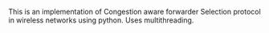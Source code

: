 This is an implementation of Congestion aware forwarder Selection protocol in wireless networks using python.
Uses multithreading.
